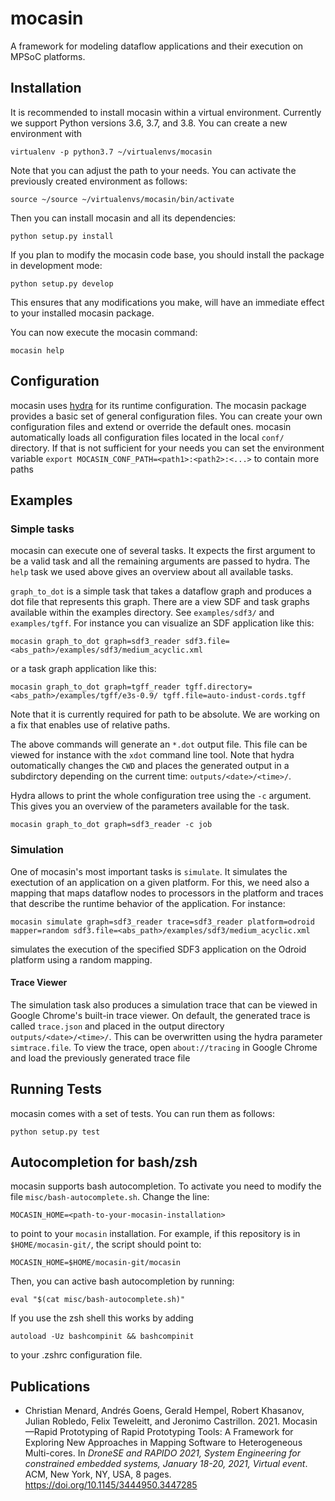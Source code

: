 mocasin
=====

A framework for modeling dataflow applications and their execution on MPSoC
platforms.

Installation
------------

It is recommended to install mocasin within a virtual environment. Currently we support Python versions 3.6, 3.7, and 3.8.
You can create a new environment with
```
virtualenv -p python3.7 ~/virtualenvs/mocasin
```
Note that you can adjust the path to your needs. You can activate the previously created environment as follows:
```
source ~/source ~/virtualenvs/mocasin/bin/activate
```

Then you can install mocasin and all its dependencies:
```
python setup.py install
```

If you plan to modify the mocasin code base, you should install the package in
development mode:
```
python setup.py develop
```

This ensures that any modifications you make, will have an immediate effect to
your installed mocasin package.

You can now execute the mocasin command:
```
mocasin help
```

Configuration
-------------

mocasin uses [hydra](https://hydra.cc/) for its runtime configuration. The mocasin
package provides a basic set of general configuration files.
You can create your own configuration files and extend or override the default
ones. mocasin automatically loads all configuration files located in the local `conf/` directory. If that is not sufficient for your needs you can set the environment variable `export MOCASIN_CONF_PATH=<path1>:<path2>:<...>` to contain more paths

Examples
--------

### Simple tasks

mocasin can execute one of several tasks. It expects the first argument to be a
valid task and all the remaining arguments are passed to hydra.  The `help`
task we used above gives an overview about all available tasks.

`graph_to_dot` is a simple task that takes a dataflow graph and produces a dot file
that represents this graph. There are a view SDF and task graphs available
within the examples directory. See `examples/sdf3/` and `examples/tgff`.
For instance you can visualize an SDF application like this:
```
mocasin graph_to_dot graph=sdf3_reader sdf3.file=<abs_path>/examples/sdf3/medium_acyclic.xml  
```
or a task graph application like this:
```
mocasin graph_to_dot graph=tgff_reader tgff.directory=<abs_path>/examples/tgff/e3s-0.9/ tgff.file=auto-indust-cords.tgff
```
Note that it is currently required for path to be absolute. We are working on a fix that enables use of relative paths.

The above commands will generate an `*.dot` output file. This file can be
viewed for instance with the `xdot` command line tool. Note that hydra
outomatically changes the `CWD` and places the generated output in a
subdirctory depending on the current time: `outputs/<date>/<time>/`.

Hydra allows to print the whole configuration tree using the `-c`
argument. This gives you an overview of the parameters available for the task.
```
mocasin graph_to_dot graph=sdf3_reader -c job
```

### Simulation

One of mocasin's most important tasks is `simulate`. It simulates the exectution
of an application on a given platform. For this, we need also a mapping
that maps dataflow nodes to processors in the platform and traces that describe
the runtime behavior of the application. For instance:
```
mocasin simulate graph=sdf3_reader trace=sdf3_reader platform=odroid mapper=random sdf3.file=<abs_path>/examples/sdf3/medium_acyclic.xml
```
simulates the execution of the specified SDF3 application on the Odroid platform using a random mapping.

#### Trace Viewer

The simulation task also produces a simulation trace that can be viewed in
Google Chrome's built-in trace viewer. On default, the generated trace is
called `trace.json` and placed in the output directory
`outputs/<date>/<time>/`. This can be overwritten using the hydra parameter
`simtrace.file`. To view the trace, open `about://tracing` in Google Chrome
and load the previously generated trace file

Running Tests
-------------

mocasin comes with a set of tests. You can run them as follows:
```
python setup.py test
```

Autocompletion for bash/zsh 
-------------
mocasin supports bash autocompletion.  To activate you need to 
modify the file `misc/bash-autocomplete.sh`. Change the line:
```
MOCASIN_HOME=<path-to-your-mocasin-installation>
```
to point to your `mocasin` installation. For example, if this repository is
in `$HOME/mocasin-git/`, the script should point to:
```
MOCASIN_HOME=$HOME/mocasin-git/mocasin
```
Then, you can active bash autocompletion by running:

```
eval "$(cat misc/bash-autocomplete.sh)"
```
If you use the zsh shell this works by adding
```
autoload -Uz bashcompinit && bashcompinit
```
to your .zshrc configuration file.

Publications
------------

* Christian Menard, Andrés Goens, Gerald Hempel, Robert Khasanov, Julian
  Robledo, Felix Teweleitt, and Jeronimo Castrillon. 2021. Mocasin—Rapid
  Prototyping of Rapid Prototyping Tools: A Framework for Exploring New
  Approaches in Mapping Software to Heterogeneous Multi-cores. In *DroneSE
  and RAPIDO 2021, System Engineering for constrained embedded systems,
  January 18-20, 2021, Virtual event*. ACM, New York, NY, USA, 8 pages.
  https://doi.org/10.1145/3444950.3447285



